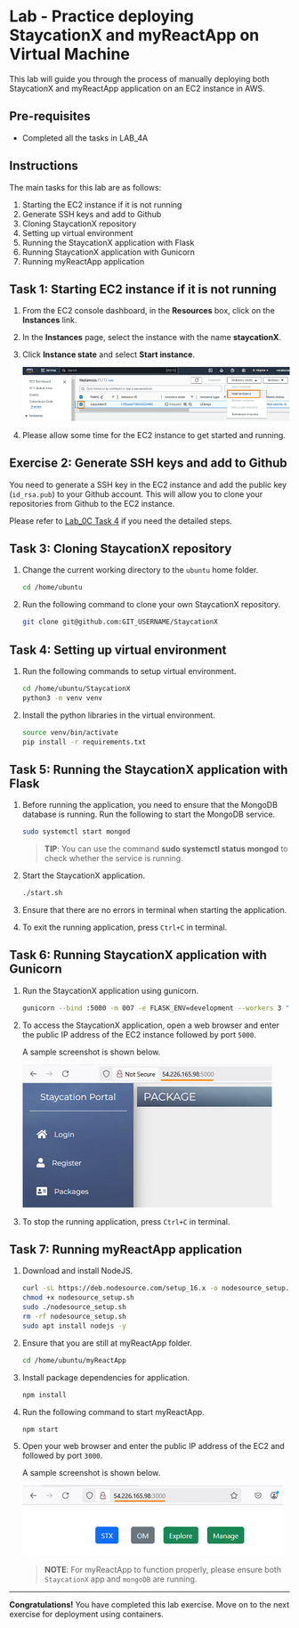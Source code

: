 # Lab - Practice deploying StaycationX and myReactApp on Virtual Machine

This lab will guide you through the process of manually deploying both StaycationX and myReactApp application on an EC2 instance in AWS.

## Pre-requisites
- Completed all the tasks in LAB_4A

## Instructions
The main tasks for this lab are as follows:
1. Starting the EC2 instance if it is not running
2. Generate SSH keys and add to Github
3. Cloning StaycationX repository
4. Setting up virtual environment
5. Running the StaycationX application with Flask
6. Running StaycationX application with Gunicorn
7. Running myReactApp application


## Task 1: Starting EC2 instance if it is not running

1.  From the EC2 console dashboard, in the **Resources** box, click on the **Instances** link.

2.  In the **Instances** page, select the instance with the name **staycationX**.

3.  Click **Instance state** and select **Start instance**.

    ![](../images/lab4B/select-start-instance.png)

4. Please allow some time for the EC2 instance to get started and running.

## Exercise 2: Generate SSH keys and add to Github

You need to generate a SSH key in the EC2 instance and add the public key (`id_rsa.pub`) to your Github account. This will allow you to clone your repositories from Github to the EC2 instance.

Please refer to [Lab_0C Task 4](../LAB_0C.md#exercise-4-github-ssh-keys) if you need the detailed steps.

## Task 3: Cloning StaycationX repository

1. Change the current working directory to the `ubuntu` home folder.

    ```bash
    cd /home/ubuntu
    ```

2. Run the following command to clone your own StaycationX repository.

    ```bash
    git clone git@github.com:GIT_USERNAME/StaycationX
    ```

## Task 4: Setting up virtual environment

1.  Run the following commands to setup virtual environment.
    
    ```bash
    cd /home/ubuntu/StaycationX
    python3 -m venv venv
    ```

2.  Install the python libraries in the virtual environment.
    
    ```bash
    source venv/bin/activate
    pip install -r requirements.txt
    ```

## Task 5: Running the StaycationX application with Flask
1. Before running the application, you need to ensure that the MongoDB database is running. Run the following to start the MongoDB service.

    ```bash
    sudo systemctl start mongod
    ```

    > **TIP**: You can use the command **sudo systemctl status mongod** to check whether the service is running.

2. Start the StaycationX application.

    ```bash
    ./start.sh
    ```

3. Ensure that there are no errors in terminal when starting the application.

4. To exit the running application, press `Ctrl+C` in terminal.

## Task 6: Running StaycationX application with Gunicorn

1. Run the StaycationX application using gunicorn.

   ```bash
   gunicorn --bind :5000 -m 007 -e FLASK_ENV=development --workers 3 "app:create_app()"
   ```

2. To access the StaycationX application, open a web browser and enter the public IP address of the EC2 instance followed by port `5000`.

   A sample screenshot is shown below.

   ![](../images/lab4B/staycationX-deployed.png)
   

7. To stop the running application, press `Ctrl+C` in terminal.


## Task 7: Running myReactApp application

1. Download and install NodeJS.

    ```bash
    curl -sL https://deb.nodesource.com/setup_16.x -o nodesource_setup.sh
    chmod +x nodesource_setup.sh
    sudo ./nodesource_setup.sh
    rm -rf nodesource_setup.sh
    sudo apt install nodejs -y
    ```

2. Ensure that you are still at myReactApp folder.

    ```bash
    cd /home/ubuntu/myReactApp
    ```

3. Install package dependencies for application.

    ```bash
    npm install
    ```

4. Run the following command to start myReactApp.

    ```bash
    npm start
    ```

5.  Open your web browser and enter the public IP address of the EC2 and followed by port `3000`.

    A sample screenshot is shown below.

    ![](../images/lab4B/myReactApp-deployed.png)

    > **NOTE**: For myReactApp to function properly, please ensure both `StaycationX` app and `mongoDB` are running.

---

**Congratulations!** You have completed this lab exercise. Move on to the next exercise for deployment using containers.